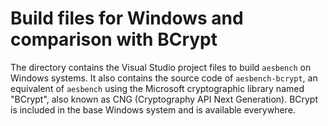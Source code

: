 # Build files for Windows and comparison with BCrypt

The directory contains the Visual Studio project files to build `aesbench` on
Windows systems. It also contains the source code of `aesbench-bcrypt`, an
equivalent of `aesbench` using the Microsoft cryptographic library named
"BCrypt", also known as CNG (Cryptography API Next Generation). BCrypt is
included in the base Windows system and is available everywhere.
